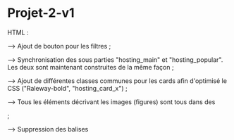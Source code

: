 # Projet-2-v1

HTML :

--> Ajout de bouton pour les filtres ;

--> Synchronisation des sous parties "hosting_main" et "hosting_popular". 
    Les deux sont maintenant construites de la même façon ;

--> Ajout de différentes classes communes pour les cards afin d'optimisé le CSS ("Raleway-bold", "hosting_card_x") ;

--> Tous les éléments décrivant les images (figures) sont tous dans des <figcaption> ;
 
--> Suppression des balises <style> ;
  
CSS :
  
--> Mise en page responsive pour DESKTOP ;
  
--> Regroupement des classes ayant les mêmes propriétés CSS ;
  
--> Mise en page des card qui sont maintenant stables (width en % et height auto) ;
